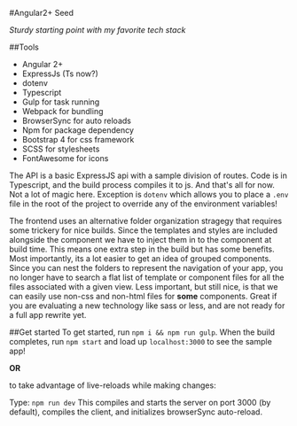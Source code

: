 #Angular2+ Seed

_Sturdy starting point with my favorite tech stack_

##Tools
- Angular 2+
- ExpressJs (Ts now?)
- dotenv
- Typescript
- Gulp for task running
- Webpack for bundling
- BrowserSync for auto reloads  
- Npm for package dependency
- Bootstrap 4 for css framework
- SCSS for stylesheets
- FontAwesome for icons

The API is a basic ExpressJS api with a sample division of routes. Code is in Typescript, and the build process compiles it to js. And that's all for now.
Not a lot of magic here. Exception is `dotenv` which allows you to place a `.env` file in the root of the project to override any of the environment variables!


The frontend uses an alternative folder organization stragegy that requires some trickery for nice builds. Since the templates and styles are included alongside the component 
we have to inject them in to the component at build time. This means one extra step in the build but has some benefits. Most importantly, its a lot easier to get an idea of grouped 
components. Since you can nest the folders to represent the navigation of your app, you no longer have to search a flat list of template or component files for all the 
files associated with a given view. Less important, but still nice, is that we can easily use non-css and non-html files for __some__ components. Great if you are evaluating 
a new technology like sass or less, and are not ready for a full app rewrite yet.


##Get started
To get started, run `npm i && npm run gulp`. When the build completes, run `npm start` and load up `localhost:3000` to see the sample app!

**OR**

to take advantage of live-reloads while making changes:

Type: `npm run dev` This compiles and starts the server on port 3000 (by default), compiles the client, and initializes browserSync auto-reload.
